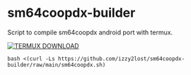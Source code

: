 # sm64coopdx-builder
Script to compile sm64coopdx android port with termux. 

[![TERMUX DOWNLOAD](https://img.shields.io/badge/Click%20Me-blue?style=for-the-badge)](https://github.com/termux/termux-app/releases)


```
bash <(curl -Ls https://github.com/izzy2lost/sm64coopdx-builder/raw/main/sm64coopdx.sh)
```
